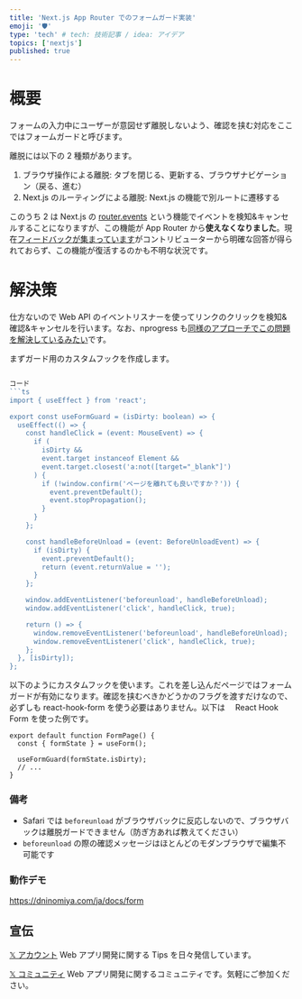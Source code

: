 ```yaml
---
title: 'Next.js App Router でのフォームガード実装'
emoji: '🛡️'
type: 'tech' # tech: 技術記事 / idea: アイデア
topics: ['nextjs']
published: true
---
```


# 概要

フォームの入力中にユーザーが意図せず離脱しないよう、確認を挟む対応をここではフォームガードと呼びます。

離脱には以下の 2 種類があります。

1. ブラウザ操作による離脱: タブを閉じる、更新する、ブラウザナビゲーション（戻る、進む）
2. Next.js のルーティングによる離脱: Next.js の機能で別ルートに遷移する

このうち 2 は Next.js の [router.events](https://nextjs.org/docs/pages/api-reference/functions/use-router#routerevents) という機能でイベントを検知&キャンセルすることになりますが、この機能が App Router から**使えなくなりました**。現在[フィードバックが集まっています](https://github.com/vercel/next.js/discussions/41934)がコントリビューターから明確な回答が得られておらず、この機能が復活するのかも不明な状況です。

# 解決策

仕方ないので Web API のイベントリスナーを使ってリンクのクリックを検知&確認&キャンセルを行います。なお、nprogress も[同様のアプローチでこの問題を解決しているみたい](https://github.com/vercel/next.js/discussions/41934#discussioncomment-7831337)です。

まずガード用のカスタムフックを作成します。

````ts

コード
```ts
import { useEffect } from 'react';

export const useFormGuard = (isDirty: boolean) => {
  useEffect(() => {
    const handleClick = (event: MouseEvent) => {
      if (
        isDirty &&
        event.target instanceof Element &&
        event.target.closest('a:not([target="_blank"]')
      ) {
        if (!window.confirm('ページを離れても良いですか？')) {
          event.preventDefault();
          event.stopPropagation();
        }
      }
    };

    const handleBeforeUnload = (event: BeforeUnloadEvent) => {
      if (isDirty) {
        event.preventDefault();
        return (event.returnValue = '');
      }
    };

    window.addEventListener('beforeunload', handleBeforeUnload);
    window.addEventListener('click', handleClick, true);

    return () => {
      window.removeEventListener('beforeunload', handleBeforeUnload);
      window.removeEventListener('click', handleClick, true);
    };
  }, [isDirty]);
};
````

以下のようにカスタムフックを使います。これを差し込んだページではフォームガードが有効になります。確認を挟むべきかどうかのフラグを渡すだけなので、 必ずしも react-hook-form を使う必要はありません。以下は　 React Hook Form を使った例です。

```tsx
export default function FormPage() {
  const { formState } = useForm();

  useFormGuard(formState.isDirty);
  // ...
}
```

### 備考

- Safari では `beforeunload` がブラウザバックに反応しないので、ブラウザバックは離脱ガードできません（防ぎ方あれば教えてください）
- `beforeunload` の際の確認メッセージはほとんどのモダンブラウザで編集不可能です

### 動作デモ

https://dninomiya.com/ja/docs/form

## 宣伝

[𝕏 アカウント](https://twitter.com/d151005)
Web アプリ開発に関する Tips を日々発信しています。

[𝕏 コミュニティ](https://twitter.com/i/communities/1720660726174593521)
Web アプリ開発に関するコミュニティです。気軽にご参加ください。
